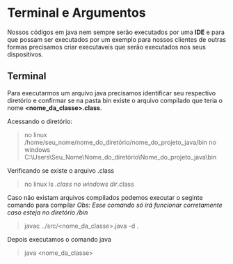 # Terminal e Argumentos

Nossos códigos em java nem sempre serão executados por uma __IDE__ e para que possam ser executados por um exemplo para nossos clientes de outras formas precisamos criar executaveis que serão executados nos seus dispositivos.

## Terminal

Para executarmos um arquivo java precisamos identificar seu respectivo diretório e confirmar se na pasta bin existe o arquivo compilado que teria o nome __<nome_da_classe>.class__.

Acessando o diretório:
> no linux      /home/seu_nome/nome_do_diretório/nome_do_projeto_java/bin
> no windows    C:\Users\Seu_Nome\Nome_do_diretório\Nome_do_projeto_java\bin

Verificando se existe o arquivo .class
> no linux      ls *.class
> no windows    dir*.class

Caso não existam arquivos compilados podemos executar o seginte comando para compilar
*Obs: Esse comando só irá funcionar corretamente caso esteja no diretório /bin*
> javac ../src/<nome_da_classe>.java -d .

Depois executamos o comando java
> java <nome_da_classe>
